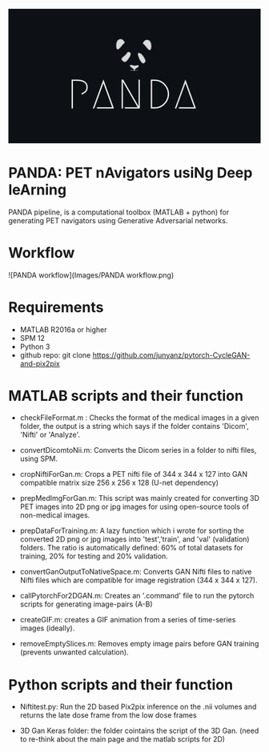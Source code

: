 ![Panda-logo](Images/Panda-logo.png)

# PANDA: PET nAvigators usiNg Deep leArning

PANDA pipeline, is a computational toolbox (MATLAB + python) for generating PET navigators using Generative Adversarial networks. 

# Workflow

![PANDA workflow](Images/PANDA workflow.png)

# Requirements

- MATLAB R2016a or higher
- SPM 12
- Python 3
- github repo: git clone https://github.com/junyanz/pytorch-CycleGAN-and-pix2pix

# MATLAB scripts and their function 

- checkFileFormat.m : Checks the format of the medical images in a given folder, the output is a string which says if the folder contains 'Dicom', 'Nifti' or 'Analyze'.

- convertDicomtoNii.m: Converts the Dicom series in a folder to nifti files, using SPM.

- cropNiftiForGan.m: Crops a PET nifti file of 344 x 344 x 127 into GAN compatible matrix size 256 x 256 x 128 (U-net dependency)

- prepMedImgForGan.m: This script was mainly created for converting 3D PET images into 2D png or jpg images for using open-source tools of non-medical images.

- prepDataForTraining.m: A lazy function which i wrote for sorting the converted 2D png or jpg images into 'test','train', and 'val' (validation) folders. The ratio is automatically defined: 60% of total datasets for training, 20% for testing and 20% validation.

- convertGanOutputToNativeSpace.m: Converts GAN Nifti files to native Nifti files which are compatible for image registration (344 x 344 x 127).

- callPytorchFor2DGAN.m: Creates an '.command' file to run the pytorch scripts for generating image-pairs (A-B)

- createGIF.m: creates a GIF animation from a series of time-series images (ideally).

- removeEmptySlices.m: Removes empty image pairs before GAN training (prevents unwanted calculation).


# Python scripts and their function

- Niftitest.py: Run the 2D based Pix2pix inference on the .nii volumes and returns the late dose frame from the low dose frames 

- 3D Gan Keras folder: the folder cointains the script of the 3D Gan. (need to re-think about the main page and the matlab scripts for 2D) 
